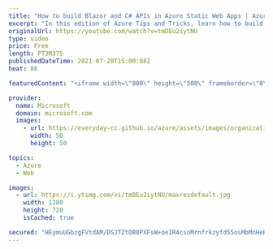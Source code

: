 ```yaml
---
title: "How to build Blazor and C# APIs in Azure Static Web Apps | Azure Tips and Tricks"
excerpt: "In this edition of Azure Tips and Tricks, learn how to build Blazor and C# APIs in Azure Static Web Apps.       For more tips and tricks, visit: https://aka.ms/azuretipsandtricks  Get started with 12 months of free services and $200 USD in credit. Create your free account today with Microsoft Azure:"
originalUrl: https://youtube.com/watch?v=tmDEu2iytNU
type: video
price: Free
length: PT3M37S
publishedDateTime: 2021-07-20T15:00:08Z
heat: 86

featuredContent: "<iframe width=\"800\" height=\"500\" frameborder=\"0\" src=\"https://www.youtube.com/embed/tmDEu2iytNU\" allow=\"accelerometer; autoplay; encrypted-media; gyroscope; picture-in-picture\" allowfullscreen></iframe>"

provider:
  name: Microsoft
  domain: microsoft.com
  images:
    - url: https://everyday-cc.github.io/azure/assets/images/organizations/microsoft.com-50x50.jpg
      width: 50
      height: 50

topics:
  - Azure
  - Web

images:
  - url: https://i.ytimg.com/vi/tmDEu2iytNU/maxresdefault.jpg
    width: 1280
    height: 720
    isCached: true

secured: "HEymuUGbzgFVtdAM/DSJTZtOB0PXFsW+oeIR4csoMrnfrkzyfd55osMbMnHeKUI0ocmvC8CAFzkPRc3H93pDMVczBLSgCItoFu5AjDmWPpLvWCgdNFKbksy2TVhxQfUbxGKb76DZ8T+uUQ6kACei3imcowHd/x5F42nhj2eeFviUkzFi/AFivprxV2nUjNXjdUhsND6V6lJd8A7F1gEQbKwBhqR3iBw7GE6ng/ZbFJ+qP2LcBoFn7d5SE64f4SInPvC1CCHXdhlE9TgsuF3tn+gWAqXdCYVU8XdWyBQw/m6m+tv1vsCVb0q43UDJWwtFMzB0qkiduu7sUV+Zxx0awy/VA03S9yinpYCIcw6UkKMMNk2DK+8ZYWq+RieKyD68hr0b4r3S/QOfb7qWDDOv0AKvmbAzP4UsvdZznoufPPM=;uUhqgMOVzRkV3Hr6QRrNSw=="
---
```


